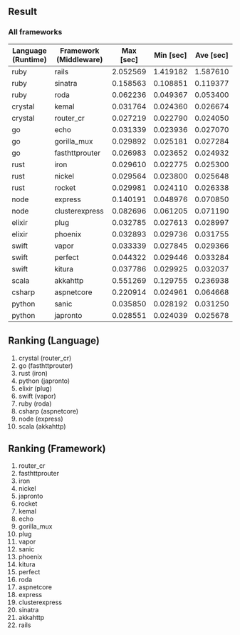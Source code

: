 ## Result


### All frameworks

| Language (Runtime)        | Framework (Middleware)    |       Max [sec] |       Min [sec] |       Ave [sec] |
|---------------------------|---------------------------|-----------------|-----------------|-----------------|
| ruby                      | rails                     |        2.052569 |        1.419182 |        1.587610 |
| ruby                      | sinatra                   |        0.158563 |        0.108851 |        0.119377 |
| ruby                      | roda                      |        0.062236 |        0.049367 |        0.053400 |
| crystal                   | kemal                     |        0.031764 |        0.024360 |        0.026674 |
| crystal                   | router_cr                 |        0.027219 |        0.022790 |        0.024050 |
| go                        | echo                      |        0.031339 |        0.023936 |        0.027070 |
| go                        | gorilla_mux               |        0.029892 |        0.025181 |        0.027284 |
| go                        | fasthttprouter            |        0.026983 |        0.023652 |        0.024932 |
| rust                      | iron                      |        0.029610 |        0.022775 |        0.025300 |
| rust                      | nickel                    |        0.029564 |        0.023800 |        0.025648 |
| rust                      | rocket                    |        0.029981 |        0.024110 |        0.026338 |
| node                      | express                   |        0.140191 |        0.048976 |        0.070850 |
| node                      | clusterexpress            |        0.082696 |        0.061205 |        0.071190 |
| elixir                    | plug                      |        0.032785 |        0.027613 |        0.028997 |
| elixir                    | phoenix                   |        0.032893 |        0.029736 |        0.031755 |
| swift                     | vapor                     |        0.033339 |        0.027845 |        0.029366 |
| swift                     | perfect                   |        0.044322 |        0.029446 |        0.033284 |
| swift                     | kitura                    |        0.037786 |        0.029925 |        0.032037 |
| scala                     | akkahttp                  |        0.551269 |        0.129755 |        0.236938 |
| csharp                    | aspnetcore                |        0.220914 |        0.024961 |        0.064668 |
| python                    | sanic                     |        0.035850 |        0.028192 |        0.031250 |
| python                    | japronto                  |        0.028551 |        0.024039 |        0.025678 |

## Ranking (Language)

1. crystal (router_cr)
2. go (fasthttprouter)
3. rust (iron)
4. python (japronto)
5. elixir (plug)
6. swift (vapor)
7. ruby (roda)
8. csharp (aspnetcore)
9. node (express)
10. scala (akkahttp)

## Ranking (Framework)

1. router_cr
2. fasthttprouter
3. iron
4. nickel
5. japronto
6. rocket
7. kemal
8. echo
9. gorilla_mux
10. plug
11. vapor
12. sanic
13. phoenix
14. kitura
15. perfect
16. roda
17. aspnetcore
18. express
19. clusterexpress
20. sinatra
21. akkahttp
22. rails
